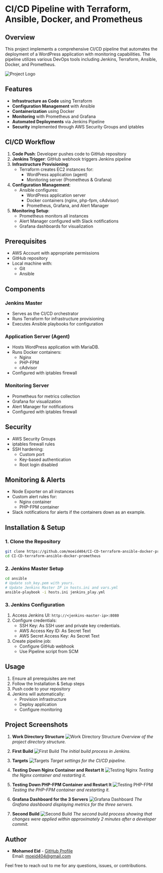 # CI/CD Pipeline with Terraform, Ansible, Docker, and Prometheus

## Overview
This project implements a comprehensive CI/CD pipeline that automates the deployment of a WordPress application with monitoring capabilities. The pipeline utilizes various DevOps tools including Jenkins, Terraform, Ansible, Docker, and Prometheus.

![Project Logo](project_photos/project-diagram.png)

## Features
- **Infrastructure as Code** using Terraform
- **Configuration Management** with Ansible
- **Containerization** using Docker
- **Monitoring** with Prometheus and Grafana
- **Automated Deployments** via Jenkins Pipeline
- **Security** implemented through AWS Security Groups and iptables

## CI/CD Workflow
1. **Code Push**: Developer pushes code to GitHub repository
2. **Jenkins Trigger**: GitHub webhook triggers Jenkins pipeline
3. **Infrastructure Provisioning**: 
   - Terraform creates EC2 instances for:
     - WordPress application (agent)
     - Monitoring server (Prometheus & Grafana)
4. **Configuration Management**:
   - Ansible configures:
     - WordPress application server
     - Docker containers (nginx, php-fpm, cAdvisor)
     - Prometheus, Grafana, and Alert Manager
5. **Monitoring Setup**:
   - Prometheus monitors all instances
   - Alert Manager configured with Slack notifications
   - Grafana dashboards for visualization

## Prerequisites
- AWS Account with appropriate permissions
- GitHub repository
- Local machine with:
  - Git
  - Ansible

## Components

### Jenkins Master
- Serves as the CI/CD orchestrator
- Runs Terraform for infrastructure provisioning
- Executes Ansible playbooks for configuration

### Application Server (Agent)
- Hosts WordPress application with MariaDB.
- Runs Docker containers:
  - Nginx
  - PHP-FPM
  - cAdvisor
- Configured with iptables firewall

### Monitoring Server
- Prometheus for metrics collection
- Grafana for visualization
- Alert Manager for notifications
- Configured with iptables firewall

## Security
- AWS Security Groups
- iptables firewall rules
- SSH hardening:
  - Custom port
  - Key-based authentication
  - Root login disabled

## Monitoring & Alerts
- Node Exporter on all instances
- Custom alert rules for:
  - Nginx container
  - PHP-FPM container
- Slack notifications for alerts if the containers down as an example.

## Installation & Setup

### 1. Clone the Repository
```bash
git clone https://github.com/moeid404/CI-CD-terraform-ansible-docker-prometheus.git
cd CI-CD-terraform-ansible-docker-prometheus
```

### 2. Jenkins Master Setup
```bash
cd ansible
# Update ssh_key.pem with yours.
# Update Jenkins Master IP in hosts.ini and vars.yml
ansible-playbook -i hosts.ini jenkins_play.yml
```

### 3. Jenkins Configuration
1. Access Jenkins UI: `http://<jenkins-master-ip>:8080`
2. Configure credentials:
   - SSH Key: As SSH user and private key credentials.
   - AWS Access Key ID: As Secret Text
   - AWS Secret Access Key: As Secret Text
3. Create pipeline job:
   - Configure GitHub webhook
   - Use Pipeline script from SCM

## Usage
1. Ensure all prerequisites are met
2. Follow the Installation & Setup steps
3. Push code to your repository
4. Jenkins will automatically:
   - Provision infrastructure
   - Deploy application
   - Configure monitoring

## Project Screenshots

1. **Work Directory Structure**
   ![Work Directory Structure](project_photos/work_directory_structure.png)
   *Overview of the project directory structure.*

2. **First Build**
   ![First Build](project_photos/first_build.png)
   *The initial build process in Jenkins.*

3. **Targets**
   ![Targets](project_photos/targets.png)
   *Target settings for the CI/CD pipeline.*

4. **Testing Down Nginx Container and Restart It**
   ![Testing Nginx](project_photos/testing_nginx.png)
   *Testing the Nginx container and restarting it.*

5. **Testing Down PHP-FPM Container and Restart It**
   ![Testing PHP-FPM](project_photos/testing_php_fpm.png)
   *Testing the PHP-FPM container and restarting it.*

6. **Grafana Dashboard for the 3 Servers**
   ![Grafana Dashboard](project_photos/grafana_dashboard.png)
   *The Grafana dashboard displaying metrics for the three servers.*

7. **Second Build**
   ![Second Build](project_photos/second_build.png)
   *The second build process showing that changes were applied within approximately 2 minutes after a developer commit.*


## Author
- **Mohamed Eid** - [GitHub Profile](https://github.com/moeid404)  
  Email: moeid404@gmail.com

Feel free to reach out to me for any questions, issues, or contributions.